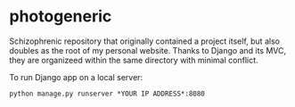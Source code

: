 # photogeneric

Schizophrenic repository that originally contained a project itself, but also doubles as the root of my personal website. Thanks to Django and its MVC, they are organizeed within the same directory with minimal conflict.

To run Django app on a local server:
```
python manage.py runserver *YOUR IP ADDRESS*:8080
```
